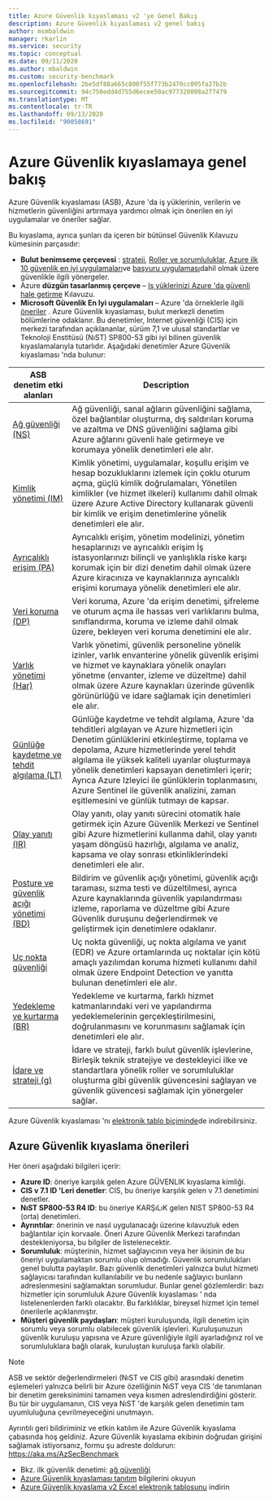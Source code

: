 ```yaml
---
title: Azure Güvenlik kıyaslaması v2 'ye Genel Bakış
description: Azure Güvenlik kıyaslaması v2 genel bakış
author: msmbaldwin
manager: rkarlin
ms.service: security
ms.topic: conceptual
ms.date: 09/11/2020
ms.author: mbaldwin
ms.custom: security-benchmark
ms.openlocfilehash: 2be5df88a665c800f55f773b2470cc095fa27b2b
ms.sourcegitcommit: 94c750edd4d755d6ecee50ac977328098a277479
ms.translationtype: MT
ms.contentlocale: tr-TR
ms.lasthandoff: 09/13/2020
ms.locfileid: "90058691"
---
```

# <a name="overview-of-the-azure-security-benchmark"></a>Azure Güvenlik kıyaslamaya genel bakış

Azure Güvenlik kıyaslaması (ASB), Azure 'da iş yüklerinin, verilerin ve hizmetlerin güvenliğini artırmaya yardımcı olmak için önerilen en iyi uygulamalar ve öneriler sağlar.

Bu kıyaslama, ayrıca şunları da içeren bir bütünsel Güvenlik Kılavuzu kümesinin parçasıdır:

- **Bulut benimseme çerçevesi** : [strateji](/azure/cloud-adoption-framework/strategy/define-security-strategy), [Roller ve sorumluluklar](/azure/cloud-adoption-framework/organize/cloud-security), [Azure ilk 10 güvenlik en iyi uygulamaları](/azure/cloud-adoption-framework/get-started/security#step-1-establish-essential-security-practices)ve [başvuru uygulaması](/azure/cloud-adoption-framework/ready/enterprise-scale/)dahil olmak üzere güvenlikle ilgili yönergeler.
- Azure **düzgün tasarlanmış çerçeve** – [Iş yüklerinizi Azure 'da güvenli hale getirme](https://docs.microsoft.com/assessments/?mode=pre-assessment&session=local) Kılavuzu.
- **Microsoft Güvenlik En Iyi uygulamaları** – Azure 'da örneklerle ilgili [öneriler](/security/compass/microsoft-security-compass-introduction) .
 Azure Güvenlik kıyaslaması, bulut merkezli denetim bölümlerine odaklanır. Bu denetimler, Internet güvenliği (CIS) için merkezi tarafından açıklananlar, sürüm 7,1 ve ulusal standartlar ve Teknoloji Enstitüsü (NıST) SP800-53 gibi iyi bilinen güvenlik kıyaslamalarıyla tutarlıdır.
Aşağıdaki denetimler Azure Güvenlik kıyaslaması 'nda bulunur:

| ASB denetim etki alanları | Description 
|--|--|
| [Ağ güvenliği (NS)](security-controls-v2-network-security.md) | Ağ güvenliği, sanal ağların güvenliğini sağlama, özel bağlantılar oluşturma, dış saldırıları koruma ve azaltma ve DNS güvenliğini sağlama gibi Azure ağlarını güvenli hale getirmeye ve korumaya yönelik denetimleri ele alır. |
| [Kimlik yönetimi (IM)](security-controls-v2-identity-management.md) | Kimlik yönetimi, uygulamalar, koşullu erişim ve hesap bozukluklarını izlemek için çoklu oturum açma, güçlü kimlik doğrulamaları, Yönetilen kimlikler (ve hizmet ilkeleri) kullanımı dahil olmak üzere Azure Active Directory kullanarak güvenli bir kimlik ve erişim denetimlerine yönelik denetimleri ele alır. |
| [Ayrıcalıklı erişim (PA)](security-controls-v2-privileged-access.md) | Ayrıcalıklı erişim, yönetim modelinizi, yönetim hesaplarınızı ve ayrıcalıklı erişim İş istasyonlarınızı bilinçli ve yanlışlıkla riske karşı korumak için bir dizi denetim dahil olmak üzere Azure kiracınıza ve kaynaklarınıza ayrıcalıklı erişimi korumaya yönelik denetimleri ele alır. |
| [Veri koruma (DP)](security-controls-v2-data-protection.md) | Veri koruma, Azure 'da erişim denetimi, şifreleme ve oturum açma ile hassas veri varlıklarını bulma, sınıflandırma, koruma ve izleme dahil olmak üzere, bekleyen veri koruma denetimini ele alır. |
| [Varlık yönetimi (Har)](security-controls-v2-asset-management.md) | Varlık yönetimi, güvenlik personeline yönelik izinler, varlık envanterine yönelik güvenlik erişimi ve hizmet ve kaynaklara yönelik onayları yönetme (envanter, izleme ve düzeltme) dahil olmak üzere Azure kaynakları üzerinde güvenlik görünürlüğü ve idare sağlamak için denetimleri ele alır. |
| [Günlüğe kaydetme ve tehdit algılama (LT)](security-controls-v2-logging-threat-detection.md) | Günlüğe kaydetme ve tehdit algılama, Azure 'da tehditleri algılayan ve Azure hizmetleri için Denetim günlüklerini etkinleştirme, toplama ve depolama, Azure hizmetlerinde yerel tehdit algılama ile yüksek kaliteli uyarılar oluşturmaya yönelik denetimleri kapsayan denetimleri içerir; Ayrıca Azure Izleyici ile günlüklerin toplanmasını, Azure Sentinel ile güvenlik analizini, zaman eşitlemesini ve günlük tutmayı de kapsar. |
| [Olay yanıtı (IR)](security-controls-v2-incident-response.md) | Olay yanıtı, olay yanıtı sürecini otomatik hale getirmek için Azure Güvenlik Merkezi ve Sentinel gibi Azure hizmetlerini kullanma dahil, olay yanıtı yaşam döngüsü hazırlığı, algılama ve analiz, kapsama ve olay sonrası etkinliklerindeki denetimleri ele alır. |
| [Posture ve güvenlik açığı yönetimi (BD)](security-controls-v2-posture-vulnerability-management.md) | Bildirim ve güvenlik açığı yönetimi, güvenlik açığı taraması, sızma testi ve düzeltilmesi, ayrıca Azure kaynaklarında güvenlik yapılandırması izleme, raporlama ve düzeltme gibi Azure Güvenlik duruşunu değerlendirmek ve geliştirmek için denetimlere odaklanır. |
| [Uç nokta güvenliği](security-controls-v2-endpoint-security.md) | Uç nokta güvenliği, uç nokta algılama ve yanıt (EDR) ve Azure ortamlarında uç noktalar için kötü amaçlı yazılımdan koruma hizmeti kullanımı dahil olmak üzere Endpoint Detection ve yanıtta bulunan denetimleri ele alır. |
| [Yedekleme ve kurtarma (BR)](security-controls-v2-backup-recovery.md) | Yedekleme ve kurtarma, farklı hizmet katmanlarındaki veri ve yapılandırma yedeklemelerinin gerçekleştirilmesini, doğrulanmasını ve korunmasını sağlamak için denetimleri ele alır. |
| [İdare ve strateji (g)](security-controls-v2-governance-strategy.md) | İdare ve strateji, farklı bulut güvenlik işlevlerine, Birleşik teknik stratejiye ve destekleyici ilke ve standartlara yönelik roller ve sorumluluklar oluşturma gibi güvenlik güvencesini sağlayan ve güvenlik güvencesi sağlamak için yönergeler sağlar. |

Azure Güvenlik kıyaslaması 'nı [elektronik tablo biçiminde](https://github.com/MicrosoftDocs/SecurityBenchmarks/tree/master/Azure%20Security%20Benchmark)de indirebilirsiniz.

## <a name="azure-security-benchmark-recommendations"></a>Azure Güvenlik kıyaslama önerileri

Her öneri aşağıdaki bilgileri içerir:

- **Azure ID**: öneriye karşılık gelen Azure GÜVENLIK kıyaslama kimliği.
- **CIS v 7.1 ID 'Leri denetler**: CIS, bu öneriye karşılık gelen v 7.1 denetimini denetler.
- **NıST SP800-53 R4 ID**: bu öneriye KARŞıLıK gelen NIST SP800-53 R4 (orta) denetimleri.
- **Ayrıntılar**: önerinin ve nasıl uygulanacağı üzerine kılavuzluk eden bağlantılar için korvaale. Öneri Azure Güvenlik Merkezi tarafından destekleniyorsa, bu bilgiler de listelenecektir.
- **Sorumluluk**: müşterinin, hizmet sağlayıcının veya her ikisinin de bu öneriyi uygulamaktan sorumlu olup olmadığı. Güvenlik sorumlulukları genel bulutta paylaşılır. Bazı güvenlik denetimleri yalnızca bulut hizmeti sağlayıcısı tarafından kullanılabilir ve bu nedenle sağlayıcı bunların adreslenmesini sağlamaktan sorumludur. Bunlar genel gözlemlerdir: bazı hizmetler için sorumluluk Azure Güvenlik kıyaslaması ' nda listelenenlerden farklı olacaktır. Bu farklılıklar, bireysel hizmet için temel önerilerle açıklanmıştır.
- **Müşteri güvenlik paydaşları**: müşteri kuruluşunda, ilgili denetim için sorumlu veya sorumlu olabilecek güvenlik işlevleri. Kuruluşunuzun güvenlik kuruluşu yapısına ve Azure güvenliğiyle ilgili ayarladığınız rol ve sorumluluklara bağlı olarak, kuruluştan kuruluşa farklı olabilir.

> [!NOTE]
> ASB ve sektör değerlendirmeleri (NıST ve CIS gibi) arasındaki denetim eşlemeleri yalnızca belirli bir Azure özelliğinin NıST veya CIS 'de tanımlanan bir denetim gereksinimini tamamen veya kısmen adreslendirdiğini gösterir. Bu tür bir uygulamanın, CIS veya NıST 'de karşılık gelen denetimin tam uyumluluğuna çevrilmeyeceğini unutmayın.

Ayrıntılı geri bildiriminiz ve etkin katılım ile Azure Güvenlik kıyaslama çabasında hoş geldiniz. Azure Güvenlik kıyaslama ekibinin doğrudan girişini sağlamak istiyorsanız, formu şu adreste doldurun: https://aka.ms/AzSecBenchmark


- Bkz. ilk güvenlik denetimi: [ağ güvenliği](security-control-network-security.md)
- [Azure Güvenlik kıyaslaması tanıtım](introduction.md) bilgilerini okuyun
- [Azure Güvenlik kıyaslama v2 Excel elektronik tablosunu](https://github.com/MicrosoftDocs/SecurityBenchmarks/tree/master/Azure%20Security%20Benchmark) indirin